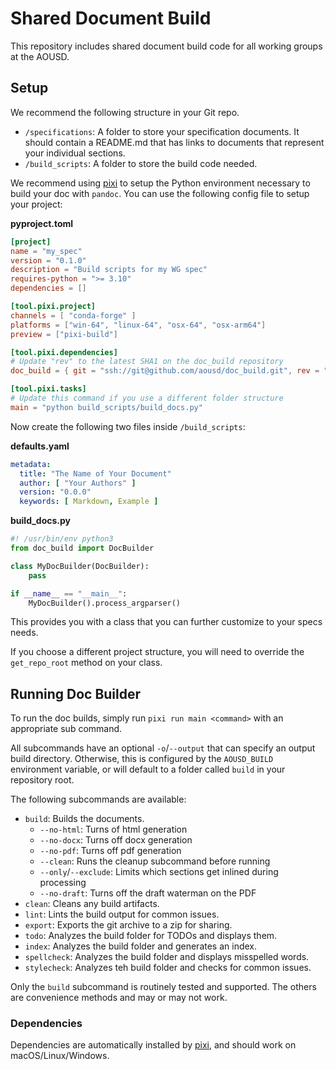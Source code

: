# Shared Document Build

This repository includes shared document build code for all working groups at the AOUSD.

## Setup

We recommend the following structure in your Git repo.

* `/specifications`: A folder to store your specification documents. It should contain a README.md that has links to documents that represent your individual sections.
* `/build_scripts`: A folder to store the build code needed.

We recommend using [pixi](https://pixi.sh/) to setup the Python environment necessary to build your doc with `pandoc`. You can use the following config file to setup your project:

**pyproject.toml**
```toml
[project]
name = "my_spec"
version = "0.1.0"
description = "Build scripts for my WG spec"
requires-python = ">= 3.10"
dependencies = []

[tool.pixi.project]
channels = [ "conda-forge" ]
platforms = ["win-64", "linux-64", "osx-64", "osx-arm64"]
preview = ["pixi-build"]

[tool.pixi.dependencies]
# Update "rev" to the latest SHA1 on the doc_build repository
doc_build = { git = "ssh://git@github.com/aousd/doc_build.git", rev = "28db3e9f9ebd7bcbd34a2d531da7c3e3dd231227" }

[tool.pixi.tasks]
# Update this command if you use a different folder structure
main = "python build_scripts/build_docs.py"
```

Now create the following two files inside `/build_scripts`:

**defaults.yaml**
```yaml
metadata:
  title: "The Name of Your Document"
  author: [ "Your Authors" ]
  version: "0.0.0"
  keywords: [ Markdown, Example ]
```

**build_docs.py**
```python
#! /usr/bin/env python3
from doc_build import DocBuilder

class MyDocBuilder(DocBuilder):
    pass

if __name__ == "__main__":
    MyDocBuilder().process_argparser()
```

This provides you with a class that you can further customize to your specs needs.

If you choose a different project structure, you will need to override the `get_repo_root`
method on your class.

## Running Doc Builder

To run the doc builds, simply run `pixi run main <command>` with an appropriate sub command.

All subcommands have an optional `-o`/`--output` that can specify an output build directory. Otherwise, this is configured by the `AOUSD_BUILD` environment variable, or
will default to a folder called `build` in your repository root.

The following subcommands are available:

* `build`: Builds the documents.
    * `--no-html`: Turns of html generation
    * `--no-docx`: Turns off docx generation
    * `--no-pdf`: Turns off pdf generation
    * `--clean`: Runs the cleanup subcommand before running
    * `--only`/`--exclude`: Limits which sections get inlined during processing
    * `--no-draft`: Turns off the draft waterman on the PDF
* `clean`: Cleans any build artifacts.
* `lint`: Lints the build output for common issues.
* `export`: Exports the git archive to a zip for sharing.
* `todo`: Analyzes the build folder for TODOs and displays them.
* `index`: Analyzes the build folder and generates an index.
* `spellcheck`: Analyzes the build folder and displays misspelled words.
* `stylecheck`: Analyzes teh build folder and checks for common issues.

Only the `build` subcommand is routinely tested and supported. The others are convenience
methods and may or may not work.

### Dependencies

Dependencies are automatically installed by [pixi](https://pixi.sh), and should work on macOS/Linux/Windows.
